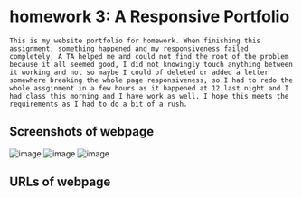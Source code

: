 # homework 3: A Responsive Portfolio
    This is my website portfolio for homework. When finishing this assignment, something happened and my responsiveness failed completely, A TA helped me and could not find the root of the problem because it all seemed good, I did not knowingly touch anything between it working and not so maybe I could of deleted or added a letter somewhere breaking the whole page responsiveness, so I had to redo the whole assginment in a few hours as it happened at 12 last night and I had class this morning and I have work as well. I hope this meets the requirements as I had to do a bit of a rush.

## Screenshots of webpage

![image](https://user-images.githubusercontent.com/69176601/95669173-2ce19000-0b19-11eb-8472-5db24b70b9b2.png)
![image](https://user-images.githubusercontent.com/69176601/95669180-39fe7f00-0b19-11eb-815a-5ac47174b328.png)
![image](https://user-images.githubusercontent.com/69176601/95669195-58fd1100-0b19-11eb-8ec4-653811629449.png)


## URLs of webpage

